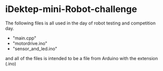 # iDektep-mini-Robot-challenge
The following files is all used in the day of robot testing and competition day.
- "main.cpp"
- "motordrive.ino"
- "sensor_and_led.ino"
  
and all of the files is intended to be a file from Arduino with the extension (.ino)
